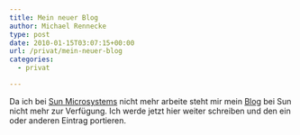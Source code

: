 ```yaml
---
title: Mein neuer Blog
author: Michael Rennecke
type: post
date: 2010-01-15T03:07:15+00:00
url: /privat/mein-neuer-blog
categories:
  - privat

---
```

Da ich bei [Sun Microsystems][1] nicht mehr arbeite steht mir mein [Blog][1] bei Sun nicht mehr zur Verfügung. Ich werde jetzt hier weiter schreiben und den ein oder anderen Eintrag portieren.

 [1]: http://www.sun.com/